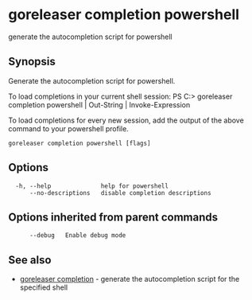# goreleaser completion powershell

generate the autocompletion script for powershell

## Synopsis


Generate the autocompletion script for powershell.

To load completions in your current shell session:
PS C:\> goreleaser completion powershell | Out-String | Invoke-Expression

To load completions for every new session, add the output of the above command
to your powershell profile.


```
goreleaser completion powershell [flags]
```

## Options

```
  -h, --help              help for powershell
      --no-descriptions   disable completion descriptions
```

## Options inherited from parent commands

```
      --debug   Enable debug mode
```

## See also

* [goreleaser completion](/cmd/goreleaser_completion)	 - generate the autocompletion script for the specified shell

